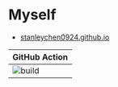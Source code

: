 # Myself

- [stanleychen0924.github.io](https://stanleychen0924.github.io/)

| GitHub Action | 
| ------------- | 
| ![build](https://github.com/stanleychen0924/stanleychen0924.github.io/actions/workflows/php.yml/badge.svg) | (https://github.com/stanleychen0924/stanleychen0924.github.io/actions/workflows/php.yml/)
